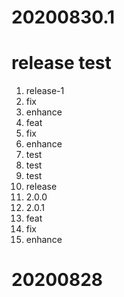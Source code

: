 # 20200830.1

# release test

1. release-1
2. fix
3. enhance
4. feat
5. fix
6. enhance
7. test
8. test
9. test
10. release
11. 2.0.0
12. 2.0.1
13. feat
14. fix
15. enhance

# 20200828

